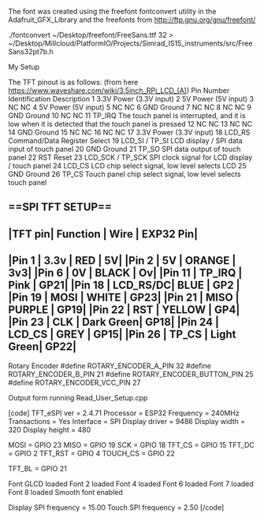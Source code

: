 The font was created using the freefont fontconvert utility in the Adafruit_GFX_Library and the freefonts from http://ftp.gnu.org/gnu/freefont/

./fontconvert ~/Desktop/freefont/FreeSans.ttf 32 > ~/Desktop/Millcloud/PlatformIO/Projects/Simrad_IS15_instruments/src/FreeSans32pt7b.h

My Setup

The TFT pinout is as follows: (from here https://www.waveshare.com/wiki/3.5inch_RPi_LCD_(A)) 
Pin Number 	Identification 	Description
1 	3.3V 	Power (3.3V input)
2 	5V 	Power (5V input)
3 	NC 	NC
4 	5V 	Power (5V input)
5 	NC 	NC
6 	GND 	Ground
7 	NC 	NC
8 	NC 	NC
9 	GND 	Ground
10 	NC 	NC
11 	TP_IRQ 	The touch panel is interrupted, and it is low when it is detected that the touch panel is pressed
12 	NC 	NC
13 	NC 	NC
14 	GND 	Ground
15 	NC 	NC
16 	NC 	NC
17 	3.3V 	Power (3.3V input)
18 	LCD_RS 	Command/Data Register Select
19 	LCD_SI / TP_SI 	LCD display / SPI data input of touch panel
20 	GND 	Ground
21 	TP_SO 	SPI data output of touch panel
22 	RST 	Reset
23 	LCD_SCK / TP_SCK 	SPI clock signal for LCD display / touch panel
24 	LCD_CS 	LCD chip select signal, low level selects LCD
25 	GND 	Ground
26 	TP_CS 	Touch panel chip select signal, low level selects touch panel 

==SPI TFT SETUP==
--------------------------------------
|TFT pin| Function | Wire | EXP32 Pin|
--------------------------------------
|Pin 1  | 3.3v     |   RED      |   5V|
|Pin 2  | 5V       |  ORANGE    | 3v3|
|Pin 6  | 0V       |  BLACK     | Ov|
|Pin 11 | TP_IRQ   |  Pink      | GP21|
|Pin 18 | LCD_RS/DC|  BLUE      | GP2 |
|Pin 19 | MOSI     |  WHITE     | GP23|
|Pin 21 | MISO     |  PURPLE    | GP19|
|Pin 22 | RST      |  YELLOW    | GP4|
|Pin 23 | CLK      |  Dark Green| GP18|
|Pin 24 | LCD_CS   |  GREY      | GP15|
|Pin 26 | TP_CS    |  Light Green| GP22|
----------------------------------------

Rotary Encoder
#define ROTARY_ENCODER_A_PIN 32
#define ROTARY_ENCODER_B_PIN 21
#define ROTARY_ENCODER_BUTTON_PIN 25
#define ROTARY_ENCODER_VCC_PIN 27


Output form running Read_User_Setup.cpp

[code]
TFT_eSPI ver = 2.4.71
Processor    = ESP32
Frequency    = 240MHz
Transactions = Yes
Interface    = SPI
Display driver = 9486
Display width  = 320
Display height = 480

MOSI    = GPIO 23
MISO    = GPIO 19
SCK     = GPIO 18
TFT_CS   = GPIO 15
TFT_DC   = GPIO 2
TFT_RST  = GPIO 4
TOUCH_CS = GPIO 22

TFT_BL           = GPIO 21

Font GLCD   loaded
Font 2      loaded
Font 4      loaded
Font 6      loaded
Font 7      loaded
Font 8      loaded
Smooth font enabled

Display SPI frequency = 15.00
Touch SPI frequency   = 2.50
[/code]
